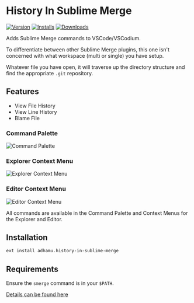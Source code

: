 # History In Sublime Merge

[![Version](https://img.shields.io/visual-studio-marketplace/v/adhamu.history-in-sublime-merge.svg)](https://marketplace.visualstudio.com/items?itemName=adhamu.history-in-sublime-merge)
[![Installs](https://img.shields.io/visual-studio-marketplace/i/adhamu.history-in-sublime-merge.svg)](https://marketplace.visualstudio.com/items?itemName=adhamu.history-in-sublime-merge)
[![Downloads](https://img.shields.io/visual-studio-marketplace/d/adhamu.history-in-sublime-merge.svg)](https://marketplace.visualstudio.com/items?itemName=adhamu.history-in-sublime-merge)

Adds Sublime Merge commands to VSCode/VSCodium.

To differentiate between other Sublime Merge plugins, this one isn't concerned with what workspace (multi or single) you have setup.

Whatever file you have open, it will traverse up the directory structure and find the appropriate `.git` repository.

## Features

- View File History
- View Line History
- Blame File

### Command Palette
![Command Palette](https://raw.githubusercontent.com/adhamu/history-in-sublime-merge/master/command-palette.png)

### Explorer Context Menu
![Explorer Context Menu](https://raw.githubusercontent.com/adhamu/history-in-sublime-merge/master/explorer-context.png)

### Editor Context Menu
![Editor Context Menu](https://raw.githubusercontent.com/adhamu/history-in-sublime-merge/master/editor-context.png)

All commands are available in the Command Palette and Context Menus for the Explorer and Editor.

## Installation

```sh
ext install adhamu.history-in-sublime-merge
```

## Requirements
Ensure the `smerge` command is in your `$PATH`.

[Details can be found here](https://www.sublimemerge.com/docs/command_line)
